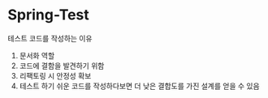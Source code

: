 # Spring-Test
테스트 코드를 작성하는 이유
1. 문서화 역할
2. 코드에 결함을 발견하기 위함
3. 리팩토링 시 안정성 확보
4. 테스트 하기 쉬운 코드를 작성하다보면 더 낮은 결합도를 가진 설계를 얻을 수 있음
